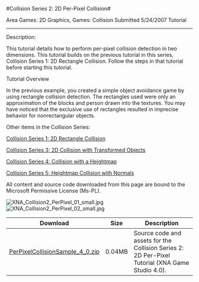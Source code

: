 #Collision Series 2: 2D Per-Pixel Collision#

Area
Games: 2D Graphics, Games: Collision
Submitted
5/24/2007
Tutorial

---

Description:

This tutorial details how to perform per-pixel collision detection in two dimensions. This tutorial builds on the previous tutorial in this series, Collision Series 1: 2D Rectangle Collision. Follow the steps in that tutorial before starting this tutorial.

Tutorial Overview

In the previous example, you created a simple object avoidance game by using rectangle collision detection. The rectangles used were only an approximation of the blocks and person drawn into the textures. You may have noticed that the exclusive use of rectangles resulted in imprecise behavior for nonrectangular objects.

Other items in the Collision Series:

[Collision Series 1: 2D Rectangle Collision](https://github.com/kniEngine/XNAGameStudio/tree/master/src/Collision-Series-1-2D-Rectangle-Collision/)

[Collision Series 3: 2D Collision with Transformed Objects](https://github.com/kniEngine/XNAGameStudio/tree/master/src/Collision-Series-3-2D-Collision-with-Transformed-Objects/)

[Collision Series 4: Collision with a Heightmap](https://github.com/kniEngine/XNAGameStudio/tree/master/src/Collision-Series-4-Collision-with-a-Heightmap/)

[Collision Series 5: Heightmap Collision with Normals](https://github.com/kniEngine/XNAGameStudio/tree/master/src/Collision-Series-5-Heightmap-Collision-with-Normals/)



All content and source code downloaded from this page are bound to the Microsoft Permissive License (Ms-PL).

![XNA_Collision2_PerPixel_01_small.jpg](https://github.com/kniEngine/XNAGameStudio/blob/master/Images/XNA_Collision2_PerPixel_01_small.jpg)![XNA_Collision2_PerPixel_02_small.jpg](https://github.com/kniEngine/XNAGameStudio/blob/master/Images/XNA_Collision2_PerPixel_02_small.jpg)
	

Download | Size | Description
---|---|---|
[PerPixelCollisionSample_4_0.zip](https://github.com/kniEngine/XNAGameStudio/blob/master/Samples/PerPixelCollisionSample_4_0.zip?raw=true) | 0.04MB | Source code and assets for the Collision Series 2: 2D Per-Pixel Tutorial (XNA Game Studio 4.0). 